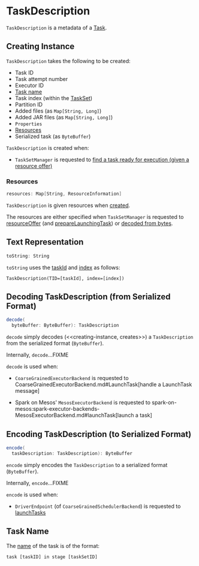 # TaskDescription

`TaskDescription` is a metadata of a [Task](Task.md).

## Creating Instance

`TaskDescription` takes the following to be created:

* <span id="taskId"> Task ID
* <span id="attemptNumber"> Task attempt number
* <span id="executorId"> Executor ID
* [Task name](#name)
* <span id="index"> Task index (within the [TaskSet](TaskSet.md))
* <span id="partitionId"> Partition ID
* <span id="addedFiles"> Added files (as `Map[String, Long]`)
* <span id="addedJars"> Added JAR files (as `Map[String, Long]`)
* <span id="properties"> `Properties`
* [Resources](#resources)
* <span id="serializedTask"> Serialized task (as `ByteBuffer`)

`TaskDescription` is created when:

* `TaskSetManager` is requested to [find a task ready for execution (given a resource offer)](TaskSetManager.md#resourceOffer)

### Resources

```scala
resources: Map[String, ResourceInformation]
```

`TaskDescription` is given resources when [created](#creating-instance).

The resources are either specified when `TaskSetManager` is requested to [resourceOffer](TaskSetManager.md#resourceOffer) (and [prepareLaunchingTask](TaskSetManager.md#prepareLaunchingTask)) or [decoded from bytes](#deserializeResources).

## <span id="toString"> Text Representation

```scala
toString: String
```

`toString` uses the [taskId](#taskId) and [index](#index) as follows:

```text
TaskDescription(TID=[taskId], index=[index])
```

## <span id="decode"> Decoding TaskDescription (from Serialized Format)

```scala
decode(
  byteBuffer: ByteBuffer): TaskDescription
```

`decode` simply decodes (<<creating-instance, creates>>) a `TaskDescription` from the serialized format (`ByteBuffer`).

Internally, `decode`...FIXME

`decode` is used when:

* `CoarseGrainedExecutorBackend` is requested to CoarseGrainedExecutorBackend.md#LaunchTask[handle a LaunchTask message]

* Spark on Mesos' `MesosExecutorBackend` is requested to spark-on-mesos:spark-executor-backends-MesosExecutorBackend.md#launchTask[launch a task]

## <span id="encode"> Encoding TaskDescription (to Serialized Format)

```scala
encode(
  taskDescription: TaskDescription): ByteBuffer
```

`encode` simply encodes the `TaskDescription` to a serialized format (`ByteBuffer`).

Internally, `encode`...FIXME

`encode` is used when:

* `DriverEndpoint` (of `CoarseGrainedSchedulerBackend`) is requested to [launchTasks](DriverEndpoint.md#launchTasks)

## <span id="name"> Task Name

The [name](#name) of the task is of the format:

```text
task [taskID] in stage [taskSetID]
```
